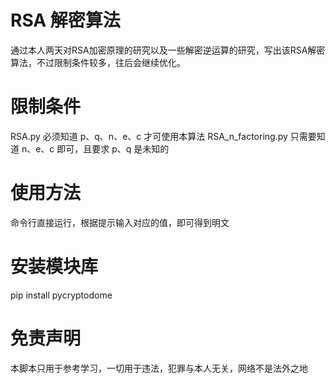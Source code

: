 # RSA 解密算法
通过本人两天对RSA加密原理的研究以及一些解密逆运算的研究，写出该RSA解密算法，不过限制条件较多，往后会继续优化。
# 限制条件
RSA.py 必须知道 p、q、n、e、c 才可使用本算法
RSA_n_factoring.py 只需要知道 n、e、c 即可，且要求 p、q 是未知的
# 使用方法
命令行直接运行，根据提示输入对应的值，即可得到明文
# 安装模块库
pip install pycryptodome
# 免责声明
本脚本只用于参考学习，一切用于违法，犯罪与本人无关，网络不是法外之地
